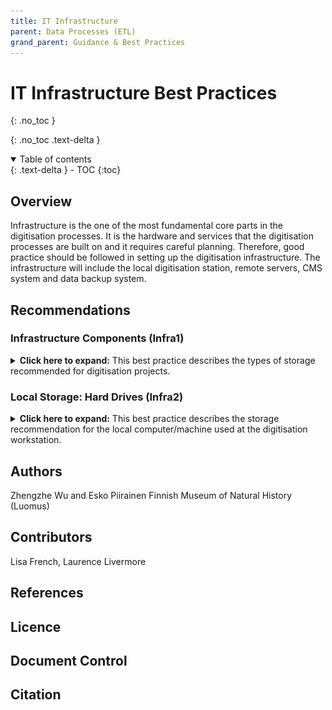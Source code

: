 ```yaml
---
title: IT Infrastructure
parent: Data Processes (ETL)
grand_parent: Guidance & Best Practices
---
```


# IT Infrastructure Best Practices
{: .no_toc }

  {: .no_toc .text-delta }
<details open markdown="block">
  <summary>
    Table of contents
  </summary>
  {: .text-delta }
- TOC
{:toc}
</details>


## Overview
Infrastructure is the one of the most fundamental core parts in the digitisation processes. It is the
hardware and services that the digitisation processes are built on and it requires careful planning.
Therefore, good practice should be followed in setting up the digitisation infrastructure. The infrastructure will include the local digitisation station, remote servers,
CMS system and data backup system.

## Recommendations
### Infrastructure Components (Infra1)
<details>
	<summary> <strong>Click here to expand:</strong> This best practice describes the types of storage recommended for digitisation projects. </summary>

<p><strong>Level:</strong> Basic </p>
<p><strong>Use Case:</strong> As a digitisation manager I want no significant data loss occur and have a reliable system so that the digitisation process is not delayed.</p>
<p><strong>Recommendation:</strong></p>
<ul>
	<li><strong>Local storage</strong> is at the digitation site and is what the digitation line/other hardware connects to. It is typically stored on a local computer (not server based).</li>
	<li><strong>Staging area</strong> to which raw digitised material is transferred from the local machine for processing. This is NOT meant to store data for longer periods of time. It is server based.</li>
	<li><strong>Image archive</strong> to which large original image files are stored and can be cloud or server based.</li>
	<li><strong>Publishing platform</strong> file storage/image server is where ready material are transferred so that it is accessible from the web. It can be cloud or server based.</li>
	<li><strong>CMS/data repository</strong> (relational or other database) is where specimen data, image metadata etc. is stored. It can be cloud or server based.</li>
	<li><strong>Backup storage</strong> is where resources from the image archive and publishing platform are periodically backed up. This is cloud or server based.</li>
	<li><strong>Long-term archive</strong> to which all data is eventually replicated to be stored "forever". (This is a 'state of the art' recommendation, rather than a basic requirement)</li>
</ul>
<img src="/images/DataPipeline/Infra1.PNG" alt="Image shows how each component connects" width="500"/><br>
<strong>Discussion</strong>
<ul>
	<li><strong>Local storage:</strong> Data is not meant to stay for a long time at the local digitisation
station. It should be moved daily or at least weekly forward so that loss of the data
stored in these stations does not incur significant loss. Setting up the
environment again may take a long time and mean delays in the digitisation
process. STATE-OF-ART option: Docker (or other container environment or VirtualBox)
based environment is recommended so that it is quickly set up on any new
local computer. The idea of containerising the environment is that all required
software is installed in the container, and the user just needs to run the
container instead of starting with a long list of software to install and
configure. This however may not always be possible because of software
licences etc.</li>
	<li><strong>Staging area:</strong> Extract, transform and load (ETL) procedures may require computing power which is best
done on server / computing clusters rather than on the local machine;
procedures are automated and software driven so ease of deploying new
versions is a benefit. A State-of-art environment would for example be a
Kubernetes container cluster to which different ETL process steps are deployed
as individual services/pods and co-operate to provide the ETL procedure. A
test environment exists where software is tested before being put to
production.</li>
	<li><strong>Image archives:</strong>should be cloud based to prevent data loss. Hard disk failures
are common, which can be alleviated by running a RAID disk server. However,
we do not recommend institutions run their own disk servers or any other
servers, as cloud based services are more cost efficient, professionally
managed and data loss is almost impossible (except for human error - so
backups are still needed). It is a good idea to separate the live-publishing
server data storage (containing smaller JPGs etc) and the original raw data
(TIFF etc). This allows for example to use a faster disk for publishing.
Furthermore, as data in image archives is not needed often, it does not need
to be accessible from the internet. It can be for example an object storage
database instead of a conventional file system. In case of very large datasets, it
may be the case that the image archive needs to be a tape based solution, and
the images are fetched from tape and copied to another environment on need
basis.</li>
	<li><strong>Publishing platform file storage:</strong> Uptime and performance are important here
as it is the prevention of data loss (which causes downtime). We recommend a
cloud based service for those above-mentioned reasons.</li>
	<li><strong>CMS/data repository:</strong> Data loss in your CMS database would be catastrophic.
It needs to be professionally administered and backed up. Cloud based
solutions are a must. Databases contain text and do not typically take much
space. Regular backups should be done in professional manners.</li>
	<li><strong>Backup storage:</strong> Even if the original data is located on cloud based servers, data
loss can occur as a result of human error. It is problematic to find another large
enough place to put your biggest data: finding a suitable place for the image
archive can be difficult and for backup there would be a second location, as
having data twice on the same service doesn't quite fit the need. If no other
solution can be found, image archive and backup storage can reside in the
same service, which at least helps in case of human-made accidental deletion.</li>
	<li><strong>Long-term archive (LTA):</strong> this would be the third place your data resides. It
doesn't always fulfil the function of backup storage, as data is stored to LTA in
formats that are designed to be ever-lasting and may be somehow modified as
a result. It might not be easy to recover data from LTA as getting lots of data
out from LTA is not typically what they are designed for. LTA is almost
impossible to implement by your own institution, so you should seek research
infrastructures that can provide the service for you. We have marked LTA to be
"STATE-OF-ART" (very demanding) and is not something you should try to set up first.</li>
</ul>
<p><strong>Implementation Example:</strong></p>
<p>Finnish Museum of Natural History (Luomus)</p>
<ul>
<li>Local storage: Helsinki University IT centre provides local workstations,
administrates security, network, user accounts etc</li>
<li>Staging area: Finnish IT Centre for Science (CSC) provides virtual servers
(cPouta; OpenStack based)</li>
<li>Image archive: CSC research data storage service (IDA) - for even larger 3d
scans in the future CSC object storage (Allas) providing space in petabytes and
not based on conventional file system</li>
<li>Publishing platform file storage: CSC virtual server mounted disk (cPouta;
OpenStack based)</li>
<li>CMS/data repository: Helsinki University IT centre provided Oracle database
(running on their OpenStack based virtual server environment)</li>
<li>Backup storage: For publishing platform images: Helsinki University provided
disk; for Image archive: none so far</li>
<li>Long-term archive: Not yet implemented; will be at CSC provided national
service (Digital Preservation Service (DPS))</li>
</ul>
</details>

### Local Storage: Hard Drives (Infra2) ###
<details>
	<summary> <strong>Click here to expand:</strong> This best practice describes the storage recommendation for the local computer/machine used at the digitisation workstation.</summary>
<p><strong>Level:</strong> Basic </p>
<p><strong>Use Case:</strong> As a digitation manager I want no significant data loss to occur and have a reliable system so that the digitisation process is not delayed</p>
<p><strong>Recommendation:</strong></p>
<p>Use traditional hard disks instead of SSD disks on local storage of the digitisation stations.</p>
<p><strong>Discussion</strong></p>
<p>On digitation stations, the access to the storage is usually quite high
especially for the high-throughput mass digitisation. High volumes of data are
frequently written to the disk from the imaging devices, read to transfer the
data to the staging area, and then deleted. SSD disks have a limited number
of reads they can do and are more expensive when compared to the
traditional hard disks.</p>
<p><strong>Implementation Example:</strong></p>
<p>Finnish Museum of Natural History (Luomus)</p>
<p><strong>Local storage:</strong> Traditional hard disks are used at the digitisation stations of
the mass digitisation systems.</p>
</details>

## Authors
Zhengzhe Wu and Esko Piirainen
Finnish Museum of Natural History (Luomus)

## Contributors
Lisa French, Laurence Livermore

## References

## Licence

## Document Control

## Citation
